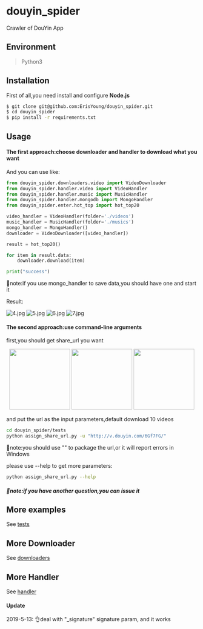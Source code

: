 # douyin_spider

Crawler of DouYin App

## Environment

> Python3

## Installation
First of all,you need install and configure **Node.js**

```bash
$ git clone git@github.com:ErisYoung/douyin_spider.git
$ cd douyin_spider
$ pip install -r requirements.txt
```

## Usage

#### The first approach:choose downloader and handler to download what you want 

And you can use like:

```python
from douyin_spider.downloaders.video import VideoDownloader
from douyin_spider.handler.video import VideoHandler
from douyin_spider.handler.music import MusicHandler
from douyin_spider.handler.mongodb import MongoHandler
from douyin_spider.enter.hot_top import hot_top20

video_handler = VideoHandler(folder='./videos')
music_handler = MusicHandler(folder='./musics')
mongo_handler = MongoHandler()
downloader = VideoDownloader([video_handler])

result = hot_top20()

for item in result.data:
    downloader.download(item)

print("success")

```
💨note:if you use mongo_handler to save data,you should have one and start it

Result:

![4.jpg](https://ws3.sinaimg.cn/large/005BYqpggy1g2yux5fnxzj30wp0e078x.jpg)
![5.jpg](https://ws3.sinaimg.cn/large/005BYqpggy1g2yux5kulnj319x09uwmp.jpg)
![6.jpg](https://ws3.sinaimg.cn/large/005BYqpggy1g2yux4gxauj319k09ldg6.jpg)
![7.jpg](https://ws3.sinaimg.cn/large/005BYqpggy1g2yux4i58yj312b0e8ju0.jpg)

#### The second approach:use command-line arguments
first,you should get share_url you want

<p align="center">
<img src="https://ws3.sinaimg.cn/large/005BYqpggy1g2yuhcwjxij30ku112qns.jpg" width="160">
<img src="https://ws3.sinaimg.cn/large/005BYqpggy1g2yuhansloj30ku112jt2.jpg" width="160">
<img src="https://ws3.sinaimg.cn/large/005BYqpggy1g2yuhb3f0vj30ku112jv8.jpg" width="160">
</p>

and put the url as the input parameters,default download 10 videos
```bash
cd douyin_spider/tests
python assign_share_url.py -u "http://v.douyin.com/6Gf7FG/" 

```
💨note:you should use "" to package the url,or it will report errors in Windows

please use --help to get more parameters:
```bash
python assign_share_url.py --help
```

##### 💨note:if you have another question,you can issue it

## More examples

See [tests](tests)

## More Downloader

See [downloaders](douyin_spider/downloaders)

## More Handler

See [handler](douyin_spider/handler)

#### Update

2019-5-13: 👌deal with "_signature" signature param, and it works




